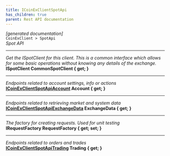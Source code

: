 ```yaml
---
title: ICoinExClientSpotApi
has_children: true
parent: Rest API documentation
---
```

*[generated documentation]*  
`CoinExClient > SpotApi`  
*Spot API*
  
***
*Get the ISpotClient for this client. This is a common interface which allows for some basic operations without knowing any details of the exchange.*  
**ISpotClient CommonSpotClient { get; }**  
***
*Endpoints related to account settings, info or actions*  
**[ICoinExClientSpotApiAccount](ICoinExClientSpotApiAccount.html) Account { get; }**  
***
*Endpoints related to retrieving market and system data*  
**[ICoinExClientSpotApiExchangeData](ICoinExClientSpotApiExchangeData.html) ExchangeData { get; }**  
***
*The factory for creating requests. Used for unit testing*  
**IRequestFactory RequestFactory { get; set; }**  
***
*Endpoints related to orders and trades*  
**[ICoinExClientSpotApiTrading](ICoinExClientSpotApiTrading.html) Trading { get; }**  
